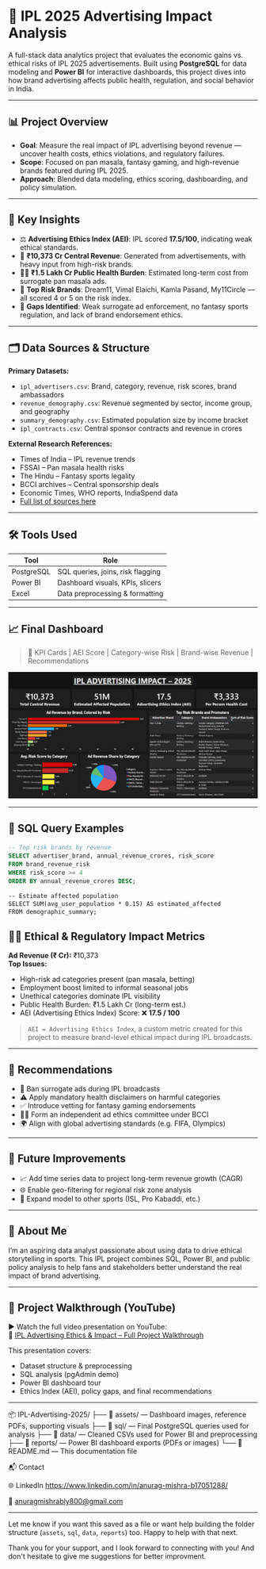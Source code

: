 # 🏏 IPL 2025 Advertising Impact Analysis

A full-stack data analytics project that evaluates the economic gains vs. ethical risks of IPL 2025 advertisements. Built using **PostgreSQL** for data modeling and **Power BI** for interactive dashboards, this project dives into how brand advertising affects public health, regulation, and social behavior in India.

---

## 📊 Project Overview

- **Goal**: Measure the real impact of IPL advertising beyond revenue — uncover health costs, ethics violations, and regulatory failures.
- **Scope**: Focused on pan masala, fantasy gaming, and high-revenue brands featured during IPL 2025.
- **Approach**: Blended data modeling, ethics scoring, dashboarding, and policy simulation.

---

## 🧠 Key Insights

- ⚖️ **Advertising Ethics Index (AEI)**: IPL scored **17.5/100**, indicating weak ethical standards.
- 💸 **₹10,373 Cr Central Revenue**: Generated from advertisements, with heavy input from high-risk brands.
- 🧑‍⚕️ **₹1.5 Lakh Cr Public Health Burden**: Estimated long-term cost from surrogate pan masala ads.
- 📛 **Top Risk Brands**: Dream11, Vimal Elaichi, Kamla Pasand, My11Circle — all scored 4 or 5 on the risk index.
- 🧩 **Gaps Identified**: Weak surrogate ad enforcement, no fantasy sports regulation, and lack of brand endorsement ethics.

---

## 🗂️ Data Sources & Structure

**Primary Datasets:**

- `ipl_advertisers.csv`: Brand, category, revenue, risk scores, brand ambassadors
- `revenue_demography.csv`: Revenue segmented by sector, income group, and geography
- `summary_demography.csv`: Estimated population size by income bracket
- `ipl_contracts.csv`: Central sponsor contracts and revenue in crores

**External Research References:**

- Times of India – IPL revenue trends  
- FSSAI – Pan masala health risks  
- The Hindu – Fantasy sports legality  
- BCCI archives – Central sponsorship deals  
- Economic Times, WHO reports, IndiaSpend data  
- [Full list of sources here](./assets/references.pdf)

---

## 🛠️ Tools Used

| Tool        | Role                                |
|-------------|-------------------------------------|
| PostgreSQL  | SQL queries, joins, risk flagging   |
| Power BI    | Dashboard visuals, KPIs, slicers    |
| Excel       | Data preprocessing & formatting     |

---

## 📈 Final Dashboard

> 📌 KPI Cards | AEI Score | Category-wise Risk | Brand-wise Revenue | Recommendations

![Dashboard Preview](./dashboard.png)

---

## 🧮 SQL Query Examples

```sql
-- Top risk brands by revenue
SELECT advertiser_brand, annual_revenue_crores, risk_score
FROM brand_revenue_risk
WHERE risk_score >= 4
ORDER BY annual_revenue_crores DESC;
```

```
-- Estimate affected population
SELECT SUM(avg_user_population * 0.15) AS estimated_affected
FROM demographic_summary;
```

## 🧑‍⚖️ Ethical & Regulatory Impact Metrics

**Ad Revenue (₹ Cr):** ₹10,373  
**Top Issues:**
- High-risk ad categories present (pan masala, betting)
- Employment boost limited to informal seasonal jobs
- Unethical categories dominate IPL visibility
- Public Health Burden: ₹1.5 Lakh Cr (long-term est.)
- AEI (Advertising Ethics Index) Score: ❌ **17.5 / 100**

> `AEI = Advertising Ethics Index`, a custom metric created for this project to measure brand-level ethical impact during IPL broadcasts.

---

## 🎯 Recommendations

- 🚫 Ban surrogate ads during IPL broadcasts
- ⚠️ Apply mandatory health disclaimers on harmful categories
- ✅ Introduce vetting for fantasy gaming endorsements
- 🧑‍⚖️ Form an independent ad ethics committee under BCCI
- 🌍 Align with global advertising standards (e.g. FIFA, Olympics)

---

## 🔮 Future Improvements

- 📈 Add time series data to project long-term revenue growth (CAGR)
- 🌐 Enable geo-filtering for regional risk zone analysis
- 🏉 Expand model to other sports (ISL, Pro Kabaddi, etc.)

---

## 👤 About Me

I’m an aspiring data analyst passionate about using data to drive ethical storytelling in sports. This IPL project combines SQL, Power BI, and public policy analysis to help fans and stakeholders better understand the real impact of brand advertising.

---


## 🎥 Project Walkthrough (YouTube)

▶️ Watch the full video presentation on YouTube:  
🔗 [IPL Advertising Ethics & Impact – Full Project Walkthrough](https://youtu.be/W4ZmSKyeqDg?si=OWcpE4P4YRgqlUtB)

This presentation covers:
- Dataset structure & preprocessing
- SQL analysis (pgAdmin demo)
- Power BI dashboard tour
- Ethics Index (AEI), policy gaps, and final recommendations

---

📦 IPL-Advertising-2025/
├── 📁 assets/        — Dashboard images, reference PDFs, supporting visuals
├── 📁 sql/           — Final PostgreSQL queries used for analysis
├── 📁 data/          — Cleaned CSVs used for Power BI and preprocessing
├── 📁 reports/       — Power BI dashboard exports (PDFs or images)
└── 📄 README.md      — This documentation file


📬 Contact

🌐 LinkedIn https://www.linkedin.com/in/anurag-mishra-b17051288/

📧 anuragmishrably800@gmail.com


---

Let me know if you want this saved as a file or want help building the folder structure (`assets`, `sql`, `data`, `reports`) too. Happy to help with that next.

Thank you for your support, and I look forward to connecting with you!
And don't hesitate to give me suggestions for better improvment.
